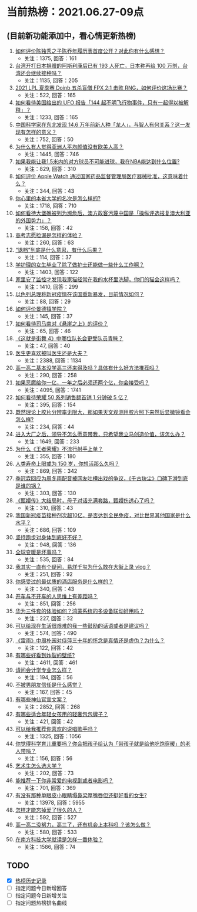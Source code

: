 # 当前热榜：2021.06.27-09点
## (目前新功能添加中，看心情更新热榜)
1. [如何评价陈独秀之子陈乔年履历表首度公开？对此你有什么感想？](https://www.zhihu.com/question/464933522)
    * 关注：1375, 回答：161
2. [台湾开打日本捐赠的阿斯利康后已有 193 人死亡，日本称再给 100 万剂，台湾还会继续接种吗？](https://www.zhihu.com/question/467768491)
    * 关注：1135, 回答：205
3. [2021 LPL 夏季赛 Doinb 五杀盲僧 FPX 2:1 击败 RNG，如何评价这场比赛？](https://www.zhihu.com/question/467927415)
    * 关注：522, 回答：165
4. [如何看待美国给出的 UFO 报告「144 起不明飞行物事件，只有一起得以被解释」？](https://www.zhihu.com/question/467298489)
    * 关注：1233, 回答：165
5. [中国科学家在东北发现 14.6 万年前新人种「龙人」，与智人有何关系？这一发现有怎样的意义？](https://www.zhihu.com/question/467654212)
    * 关注：752, 回答：50
6. [为什么有人觉得亚洲人平均颜值没有欧美人高？](https://www.zhihu.com/question/433666039)
    * 关注：1445, 回答：746
7. [如果我能让我1.5米内的对方球员不可能进球，我在NBA能达到什么位置?](https://www.zhihu.com/question/402597076)
    * 关注：829, 回答：310
8. [如何评价 Apple Watch 通过国家药品监督管理局医疗器械批准，这意味着什么？](https://www.zhihu.com/question/467625126)
    * 关注：344, 回答：43
9. [你心里的本省大学的名次是怎么样的?](https://www.zhihu.com/question/410179653)
    * 关注：1718, 回答：710
10. [如何看待大堡礁被列为濒危后，澳方政客污蔑中国是「操纵评选报复澳大利亚的外国势力」？](https://www.zhihu.com/question/466643968)
    * 关注：158, 回答：42
11. [高考志愿捡漏是怎样的体验？](https://www.zhihu.com/question/59549503)
    * 关注：260, 回答：63
12. [“退档”到底是什么意思，有什么后果？](https://www.zhihu.com/question/331780490)
    * 关注：114, 回答：37
13. [学护理的女生毕业了除了做护士还能做一些什么工作啊？](https://www.zhihu.com/question/314606195)
    * 关注：1403, 回答：122
14. [家里安了监控才发现我家猫经常在我的水杯里洗脚，你们的猫会这样吗？](https://www.zhihu.com/question/459983017)
    * 关注：1410, 回答：299
15. [以色列总理称新冠疫情在该国重新暴发，目前情况如何？](https://www.zhihu.com/question/466765546)
    * 关注：88, 回答：29
16. [如何评价景德镇学院？](https://www.zhihu.com/question/24931592)
    * 关注：145, 回答：37
17. [如何看待司马南对《悬崖之上》的评价？](https://www.zhihu.com/question/462226337)
    * 关注：65, 回答：46
18. [《这就是街舞 4》中哪位队长会更受队员青睐？](https://www.zhihu.com/question/466348692)
    * 关注：47, 回答：40
19. [医生更喜欢被叫医生还是大夫？](https://www.zhihu.com/question/392695588)
    * 关注：2388, 回答：1134
20. [高一高二基本没学高三还来得及吗？具体有什么好方法推荐吗？](https://www.zhihu.com/question/465620153)
    * 关注：290, 回答：258
21. [如果恶魔给你一亿，一年之后必须还两个亿，你会接受吗？](https://www.zhihu.com/question/392418796)
    * 关注：4095, 回答：1741
22. [如何看待荣耀 50 系列销售额首销 1 分钟破 5 亿？](https://www.zhihu.com/question/467418330)
    * 关注：395, 回答：154
23. [既然理论上胶片分辨率无限大，那如果天文观测用胶片照下来然后显微镜看会怎么样?](https://www.zhihu.com/question/453975780)
    * 关注：234, 回答：44
24. [进入大厂之后，领导不怎么愿意带我，只希望我立马创造价值，该怎么办？](https://www.zhihu.com/question/466550532)
    * 关注：1649, 回答：233
25. [为什么《王者荣耀》不流行射手上单？](https://www.zhihu.com/question/460375616)
    * 关注：355, 回答：180
26. [人类寿命上限或为 150 岁，你想活那么久吗？](https://www.zhihu.com/question/466968884)
    * 关注：869, 回答：342
27. [季冠霖回应为周冬雨配音被网友吐槽出戏的争议，《千古玦尘》口碑下滑到底是谁的锅？](https://www.zhihu.com/question/467423413)
    * 关注：303, 回答：130
28. [《甄嬛传》大结局时，母子对话充满套路，甄嬛伤透心了吗？](https://www.zhihu.com/question/404317643)
    * 关注：310, 回答：43
29. [我国新冠疫苗接种剂次超10亿，是否达到全民免疫，对比世界其他国家是什么水平？](https://www.zhihu.com/question/466845525)
    * 关注：686, 回答：109
30. [坚持跑步对身体到底好不好？](https://www.zhihu.com/question/461618978)
    * 关注：948, 回答：136
31. [全球变暖是坏事吗？](https://www.zhihu.com/question/290575660)
    * 关注：535, 回答：84
32. [我其实一直有个疑问，易烊千玺为什么敢在大街上录 vlog？](https://www.zhihu.com/question/464875636)
    * 关注：251, 回答：92
33. [你感受过的最优质的酒店服务是什么样的？](https://www.zhihu.com/question/36082879)
    * 关注：340, 回答：43
34. [开车与不开车的人思维上有差距吗？](https://www.zhihu.com/question/466319507)
    * 关注：851, 回答：256
35. [华为三件套的体验如何？鸿蒙系统的多设备联动好用吗？](https://www.zhihu.com/question/467709448)
    * 关注：227, 回答：32
36. [可以给现在生活很艰难的我一些鼓励的话语或者是建议吗？](https://www.zhihu.com/question/465001166)
    * 关注：574, 回答：490
37. [《雷雨》中周朴园对侍萍三十年的怀念是真情还是虚伪？为什么？](https://www.zhihu.com/question/380155608)
    * 关注：122, 回答：42
38. [有哪些好看到炸裂的壁纸?](https://www.zhihu.com/question/425110846)
    * 关注：4611, 回答：461
39. [请问会计学专业怎么样？](https://www.zhihu.com/question/331281323)
    * 关注：194, 回答：56
40. [不被男朋友信任是什么感觉？](https://www.zhihu.com/question/464707364)
    * 关注：167, 回答：45
41. [有哪些神仙官宣文案？](https://www.zhihu.com/question/449182426)
    * 关注：2852, 回答：268
42. [有哪些适合年轻女孩用的轻奢包包牌子？](https://www.zhihu.com/question/35179909)
    * 关注：421, 回答：42
43. [可以给我推荐你喜欢的说唱歌手吗？](https://www.zhihu.com/question/457551476)
    * 关注：1325, 回答：1056
44. [你觉得科学育儿重要吗？你会把孩子给认为「带孩子就是给他吃饱穿暖」的老人带吗？](https://www.zhihu.com/question/464732842)
    * 关注：156, 回答：56
45. [艺术生怎么选大学？](https://www.zhihu.com/question/406801194)
    * 关注：202, 回答：73
46. [能推荐一下你非常爱的电视剧或者电影吗？](https://www.zhihu.com/question/460849272)
    * 关注：701, 回答：369
47. [有没有那种单眼皮小眼睛塌鼻梁厚嘴唇但还挺好看的女生?](https://www.zhihu.com/question/312374216)
    * 关注：13978, 回答：5955
48. [怎样才能忘掉爱了很久的人？](https://www.zhihu.com/question/467203644)
    * 关注：592, 回答：527
49. [高一高二没努力，高三了，还有机会上本科吗 ？该怎么做？](https://www.zhihu.com/question/466443276)
    * 关注：580, 回答：533
50. [在南方科技大学就读是怎样一番体验？](https://www.zhihu.com/question/24365361)
    * 关注：1586, 回答：74
## TODO
* [x] [热榜历史记录](hot_history/AllHot.md)
* [ ] 指定问题今日新增回答
* [ ] 指定问题今日新增关注
* [ ] 指定问题热榜排名曲线
